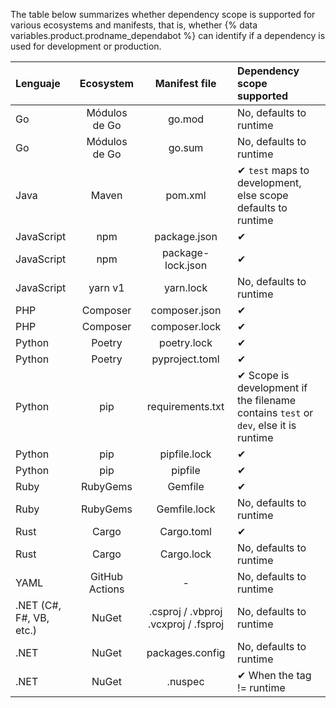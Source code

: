 The table below summarizes whether dependency scope is supported for various ecosystems and manifests, that is, whether {% data variables.product.prodname_dependabot %} can identify if a dependency is used for development or production.

| **Lenguaje**            | **Ecosystem**  |          **Manifest file**           | **Dependency scope supported**                                                      |
|:----------------------- |:--------------:|:------------------------------------:|:----------------------------------------------------------------------------------- |
| Go                      | Módulos de Go  |                go.mod                | No, defaults to runtime                                                             |
| Go                      | Módulos de Go  |                go.sum                | No, defaults to runtime                                                             |
| Java                    |     Maven      |               pom.xml                | ✔ `test` maps to development, else scope defaults to runtime                        |
| JavaScript              |      npm       |             package.json             | ✔                                                                                   |
| JavaScript              |      npm       |          package-lock.json           | ✔                                                                                   |
| JavaScript              |    yarn v1     |              yarn.lock               | No, defaults to runtime                                                             |
| PHP                     |    Composer    |            composer.json             | ✔                                                                                   |
| PHP                     |    Composer    |            composer.lock             | ✔                                                                                   |
| Python                  |     Poetry     |             poetry.lock              | ✔                                                                                   |
| Python                  |     Poetry     |            pyproject.toml            | ✔                                                                                   |
| Python                  |      pip       |           requirements.txt           | ✔ Scope is development if the filename contains `test` or `dev`, else it is runtime |
| Python                  |      pip       |             pipfile.lock             | ✔                                                                                   |
| Python                  |      pip       |               pipfile                | ✔                                                                                   |
| Ruby                    |    RubyGems    |               Gemfile                | ✔                                                                                   |
| Ruby                    |    RubyGems    |             Gemfile.lock             | No, defaults to runtime                                                             |
| Rust                    |     Cargo      |              Cargo.toml              | ✔                                                                                   |
| Rust                    |     Cargo      |              Cargo.lock              | No, defaults to runtime                                                             |
| YAML                    | GitHub Actions |                  -                   | No, defaults to runtime                                                             |
| .NET (C#, F#, VB, etc.) |     NuGet      | .csproj / .vbproj .vcxproj / .fsproj | No, defaults to runtime                                                             |
| .NET                    |     NuGet      |           packages.config            | No, defaults to runtime                                                             |
| .NET                    |     NuGet      |               .nuspec                | ✔ When the tag != runtime                                                           |

